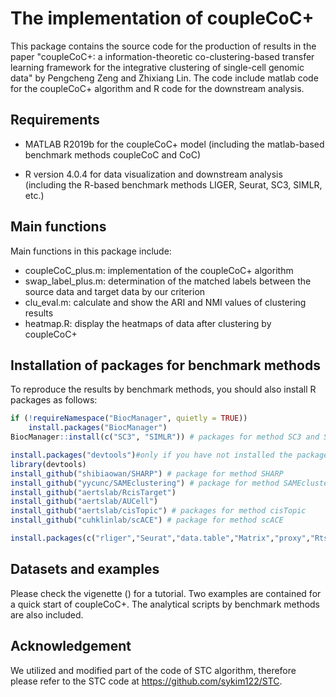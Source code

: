 # The implementation of coupleCoC+
This package contains the source code for the production of results in the paper "coupleCoC+: a information-theoretic co-clustering-based transfer learning framework for the integrative clustering of single-cell genomic data" by Pengcheng Zeng and Zhixiang Lin. The code include matlab code for the coupleCoC+ algorithm and R code for the downstream analysis. 

## Requirements
* MATLAB R2019b for the coupleCoC+ model (including the matlab-based benchmark methods coupleCoC and CoC)
- R version 4.0.4 for data visualization and downstream analysis (including the R-based benchmark methods LIGER, Seurat, SC3, SIMLR, etc.)

## Main functions
Main functions in this package include:
* coupleCoC_plus.m: implementation of the coupleCoC+ algorithm
* swap_label_plus.m: determination of the matched labels between the source data and target data by our criterion
* clu_eval.m: calculate and show the ARI and NMI values of clustering results
* heatmap.R: display the heatmaps of data after clustering by coupleCoC+

## Installation of packages for benchmark methods
To reproduce the results by benchmark methods, you should also install R packages as follows:
```R
if (!requireNamespace("BiocManager", quietly = TRUE))
    install.packages("BiocManager")
BiocManager::install(c("SC3", "SIMLR")) # packages for method SC3 and SIMLR
```
```R
install.packages("devtools")#only if you have not installed the package "devtools"
library(devtools)
install_github("shibiaowan/SHARP") # package for method SHARP
install_github("yycunc/SAMEclustering") # package for method SAMEclustering
install_github("aertslab/RcisTarget")
install_github("aertslab/AUCell")
install_github("aertslab/cisTopic") # packages for method cisTopic
install_github("cuhklinlab/scACE") # package for method scACE
```
```R
install.packages(c("rliger","Seurat","data.table","Matrix","proxy","Rtsne","densityClust","data.table","irlba","umap","ggplot2")) # packages for methods LIGER, Seurat, Cusanovich2018 and data visualization
```

## Datasets and examples
Please check the vigenette () for a tutorial. Two examples are contained for a quick start of coupleCoC+. The analytical scripts by benchmark methods are also included.

## Acknowledgement
We utilized and modified part of the code of STC algorithm, therefore please refer to the STC code at https://github.com/sykim122/STC.

